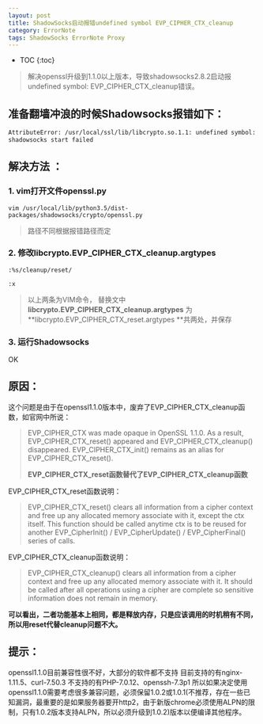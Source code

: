 ```yaml
---
layout: post
title: ShadowSocks启动报错undefined symbol EVP_CIPHER_CTX_cleanup
category: ErrorNote
tags: ShadowSocks ErrorNote Proxy
---
```



* TOC 
{:toc}

> 解决openssl升级到1.1.0以上版本，导致shadowsocks2.8.2启动报undefined symbol: EVP_CIPHER_CTX_cleanup错误。





## 准备翻墙冲浪的时候Shadowsocks报错如下：

```bash
AttributeError: /usr/local/ssl/lib/libcrypto.so.1.1: undefined symbol: EVP_CIPHER_CTX_cleanup
shadowsocks start failed
```

## 解决方法 ：

### 1. vim打开文件openssl.py

`vim /usr/local/lib/python3.5/dist-packages/shadowsocks/crypto/openssl.py `

> 路径不同根据报错路径而定

### 2. 修改libcrypto.EVP_CIPHER_CTX_cleanup.argtypes 

`:%s/cleanup/reset/`

`:x`

> 以上两条为VIM命令， 替换文中**libcrypto.EVP_CIPHER_CTX_cleanup.argtypes** 为**libcrypto.EVP_CIPHER_CTX_reset.argtypes **共两处，并保存

### 3. 运行Shadowsocks

OK

## 原因： 

这个问题是由于在openssl1.1.0版本中，废弃了EVP_CIPHER_CTX_cleanup函数，如官网中所说：

> EVP_CIPHER_CTX was made opaque in OpenSSL 1.1.0. As a result, EVP_CIPHER_CTX_reset() appeared and EVP_CIPHER_CTX_cleanup() disappeared. EVP_CIPHER_CTX_init() remains as an alias for EVP_CIPHER_CTX_reset().
> 
> **EVP_CIPHER_CTX_reset函数替代了EVP_CIPHER_CTX_cleanup函数**

EVP_CIPHER_CTX_reset函数说明：

> EVP_CIPHER_CTX_reset() clears all information from a cipher context and free up any allocated memory associate with it, except the ctx itself. This function should be called anytime ctx is to be reused for another EVP_CipherInit() / EVP_CipherUpdate() / EVP_CipherFinal() series of calls.

EVP_CIPHER_CTX_cleanup函数说明：

> EVP_CIPHER_CTX_cleanup() clears all information from a cipher context and free up any allocated memory associate with it. It should be called after all operations using a cipher are complete so sensitive information does not remain in memory.

**可以看出，二者功能基本上相同，都是释放内存，只是应该调用的时机稍有不同，所以用reset代替cleanup问题不大。**

## 提示：

openssl1.1.0目前兼容性很不好，大部分的软件都不支持
目前支持的有nginx-1.11.5、curl-7.50.3
不支持的有PHP-7.0.12、openssh-7.3p1
所以如果决定使用openssl1.1.0需要考虑很多兼容问题，必须保留1.0.2或1.0.1(不推荐，存在一些已知漏洞，最重要的是如果服务器要开http2，由于新版chrome必须使用ALPN的限制，只有1.0.2版本支持ALPN，所以必须升级到1.0.2)版本以便编译其他程序。
